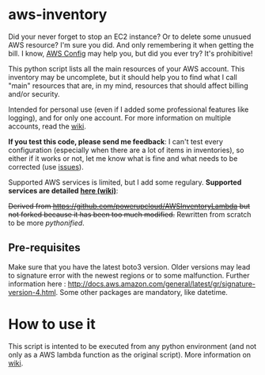# aws-inventory
Did your never forget to stop an EC2 instance? Or to delete some unusued AWS resource? I'm sure you did. And only remembering it when getting the bill. I know, [AWS Config](https://aws.amazon.com/config) may help you, but did you ever try? It's prohibitive!

This python script lists all the main resources of your AWS account. This inventory may be uncomplete, but it should help you to find what I call "main" resources that are, in my mind, resources that should affect billing and/or security.

Intended for personal use (even if I added some professional features like logging), and for only one account. For more information on multiple accounts, read the [wiki](https://github.com/janiko71/aws-inventory/wiki). 

**If you test this code, please send me feedback**: I can't test every configuration (especially when there are a lot of items in inventories), so either if it works or not, let me know what is fine and what needs to be corrected (use [issues](https://github.com/janiko71/aws-inventory/issues)).

Supported AWS services is limited, but I add some regulary. **Supported services are detailed [here (wiki)](https://github.com/janiko71/aws-inventory/wiki/Supported-services)**:


~~Derived from https://github.com/powerupcloud/AWSInventoryLambda but not forked because it has been too much modified.~~ Rewritten from scratch to be more _pythonified_.
## Pre-requisites
Make sure that you have the latest boto3 version. Older versions may lead to signature error with the newest regions or to some malfunction. Further information here : http://docs.aws.amazon.com/general/latest/gr/signature-version-4.html.
Some other packages are mandatory, like datetime.
# How to use it
This script is intented to be executed from any python environment (and not only as a AWS lambda function as the original script). More information on [wiki](https://github.com/janiko71/aws-inventory/wiki).
